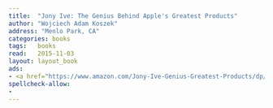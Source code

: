 ```yaml
---
title:  "Jony Ive: The Genius Behind Apple's Greatest Products"
author: "Wojciech Adam Koszek"
address: "Menlo Park, CA"
categories: books
tags:	books
read:	2015-11-03
layout: layout_book
ads:
- <a href="https://www.amazon.com/Jony-Ive-Genius-Greatest-Products/dp/159184617X/ref=as_li_ss_il?s=books&ie=UTF8&qid=1466061154&sr=1-1&keywords=Jony+Ive%3A+The+Genius+Behind+Apple%27s+Greatest+Products&linkCode=li2&tag=wojcadamkoszh-20&linkId=007b582fe9a7983831a0a2b85abbdefe" target="_blank"><img border="0" src="//ws-na.amazon-adsystem.com/widgets/q?_encoding=UTF8&ASIN=159184617X&Format=_SL160_&ID=AsinImage&MarketPlace=US&ServiceVersion=20070822&WS=1&tag=wojcadamkoszh-20" ></a><img src="//ir-na.amazon-adsystem.com/e/ir?t=wojcadamkoszh-20&l=li2&o=1&a=159184617X" width="1" height="1" border="0" alt="" style="border:none !important; margin:0px !important;" />
spellcheck-allow:
- 
---
```


